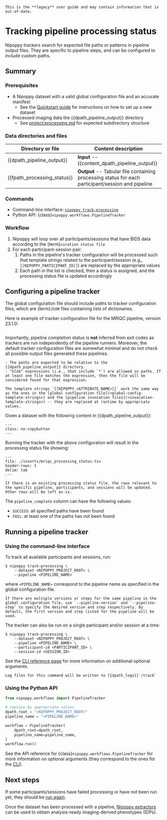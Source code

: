 ```{attention}
This is the **legacy** user guide and may contain information that is out-of-date.
```

# Tracking pipeline processing status

Nipoppy trackers search for expected file paths or patterns in pipeline output files. They are specific to pipeline steps, and can be configured to include custom paths.

## Summary

### Prerequisites

- A Nipoppy dataset with a valid global configuration file and an accurate manifest
    - See the [Quickstart guide](../../overview/quickstart.md) for instructions on how to set up a new dataset
- Processed imaging data the {{dpath_pipeline_output}} directory
    - See <project:processing.md> for expected subdirectory structure

### Data directories and files

| Directory or file | Content description |
|---|---|
| {{dpath_pipeline_output}} | **Input** -- {{content_dpath_pipeline_output}} |
| {{fpath_processing_status}} | **Output** -- Tabular file containing processing status for each participant/session and pipeline |

### Commands

- Command-line interface: [`nipoppy track-processing`](<project:../../cli_reference/track_processing.rst>)
- Python API: {class}`nipoppy.workflows.PipelineTracker`

### Workflow

1. Nipoppy will loop over all participants/sessions that have BIDS data according to the {term}`curation status file`
2. For each participant-session pair:
    1. Paths in the pipeline's tracker configuration will be processed such that template strings related to the participant/session (e.g., `[[NIPOPPY_PARTICIPANT_ID]]`) are replaced by the appropriate values
    2. Each path in the list is checked, then a status is assigned, and the processing status file is updated accordingly

## Configuring a pipeline tracker

The global configuration file should include paths to tracker configuration files, which are {term}`JSON` files containing lists of dictionaries.

Here is example of tracker configuration file for the MRIQC pipeline, version 23.1.0:
```{literalinclude} ./inserts/mriqc-23.1.0-tracker_config.json
```

Importantly, pipeline completion status is **not** inferred from exit codes as trackers are run independently of the pipeline runners. Moreover, the default tracker configuration files are somewhat minimal and do not check all possible output files generated these pipelines.

```{tip}
- The paths are expected to be relative to the {{dpath_pipeline_output}} directory.
- "Glob" expressions (i.e., that include `*`) are allowed in paths. If at least one file matches the expression, then the file will be considered found for that expression.
```

```{note}
The template strings `[[NIPOPPY_<ATTRIBUTE_NAME>]]` work the same way as the ones in the [global configuration file](<global-config-template-strings>) and the [pipeline invocation files](<invocation-template-strings>) -- they are replaced at runtime by appropriate values.
```

Given a dataset with the following content in {{dpath_pipeline_output}}:
```{literalinclude} ./inserts/mriqc_outputs.txt
---
class: no-copybutton
---
```

Running the tracker with the above configuration will result in the processing status file showing:
```{csv-table}
---
file: ./inserts/mriqc_processing_status.tsv
header-rows: 1
delim: tab
---
```

```{note}
If there is an existing processing status file, the rows relevant to the specific pipeline, participants, and sessions will be updated. Other rows will be left as-is.
```

The `pipeline_complete` column can have the following values:
* `SUCCESS`: all specified paths have been found
* `FAIL`: at least one of the paths has not been found

## Running a pipeline tracker

### Using the command-line interface

To track all available participants and sessions, run:
```console
$ nipoppy track-processing \
    --dataset <NIPOPPY_PROJECT_ROOT> \
    --pipeline <PIPELINE_NAME>
```
where `<PIPELINE_NAME>` correspond to the pipeline name as specified in the global configuration file.

```{note}
If there are multiple versions or steps for the same pipeline in the global configuration file, use `--pipeline-version` and `--pipeline-step` to specify the desired version and step respectively. By default, the first version and step listed for the pipeline will be used.
```

The tracker can also be run on a single participant and/or session at a time:
```console
$ nipoppy track-processing \
    --dataset <NIPOPPY_PROJECT_ROOT> \
    --pipeline <PIPELINE_NAME> \
    --participant-id <PARTICIPANT_ID> \
    --session-id <SESSION_ID>
```

See the [CLI reference page](<project:../../cli_reference/track_processing.rst>) for more information on additional optional arguments.

```{note}
Log files for this command will be written to {{dpath_logs}}`/track`
```

### Using the Python API

```python
from nipoppy.workflows import PipelineTracker

# replace by appropriate values
dpath_root = "<NIPOPPY_PROJECT_ROOT>"
pipeline_name = "<PIPELINE_NAME>"

workflow = PipelineTracker(
    dpath_root=dpath_root,
    pipeline_name=pipeline_name,
)
workflow.run()
```

See the API reference for {class}`nipoppy.workflows.PipelineTracker` for more information on optional arguments (they correspond to the ones for the [CLI](<project:../../cli_reference/track_processing.rst>)).

## Next steps

If some participants/sessions have failed processing or have not been run yet, they should be [run again](./processing.md).

Once the dataset has been processed with a pipeline, [Nipoppy extractors](./extraction.md) can be used to obtain analysis-ready imaging-derived phenotypes (IDPs).
